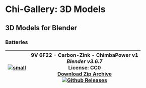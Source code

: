 # Chi-Gallery: 3D Models

## 3D Models for Blender

### Batteries

|[![small](https://github.com/Shedou/Chi-Gallery/assets/19572158/998a301d-323c-46b0-b398-582b1120c0d8)](https://github.com/Shedou/Chi-Gallery/tree/main/3D%20Models/Battery%20-%209V%206F22%20-%20Carbon-Zink%20-%20ChimbaPower%20v1)|9V 6F22 - Carbon-Zink - ChimbaPower v1<br>*Blender v3.6.7*<br>License: CC0<br>[Download Zip Archive<br>![Github Releases](https://img.shields.io/github/downloads/Shedou/Chi-Gallery/3d_batt_9v1/total.svg)](https://github.com/Shedou/Chi-Gallery/releases/tag/3d_batt_9v1)|
|-|-|
